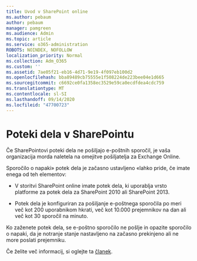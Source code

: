 ```yaml
---
title: Uvod v SharePoint online
ms.author: pebaum
author: pebaum
manager: pamgreen
ms.audience: Admin
ms.topic: article
ms.service: o365-administration
ROBOTS: NOINDEX, NOFOLLOW
localization_priority: Normal
ms.collection: Adm_O365
ms.custom: ''
ms.assetid: 7ae05f21-eb16-4d71-9e19-4f097eb100d2
ms.openlocfilehash: bba89489cb75555e1f508224de223bee04e1d665
ms.sourcegitcommit: c6692ce0fa1358ec3529e59ca0ecdfdea4cdc759
ms.translationtype: MT
ms.contentlocale: sl-SI
ms.lasthandoff: 09/14/2020
ms.locfileid: "47700723"
---
```

# <a name="workflows-in-sharepoint"></a>Poteki dela v SharePointu

Če SharePointovi poteki dela ne pošiljajo e-poštnih sporočil, je vaša organizacija morda naletela na omejitve pošiljatelja za Exchange Online.

Sporočilo o napaki» potek dela je začasno ustavljeno «lahko pride, če imate enega od teh elementov:

- V storitvi SharePoint online imate potek dela, ki uporablja vrsto platforme za potek dela za SharePoint 2010 ali SharePoint 2013.

- Potek dela je konfiguriran za pošiljanje e-poštnega sporočila po meri več kot 200 uporabnikom hkrati, več kot 10.000 prejemnikov na dan ali več kot 30 sporočil na minuto.

Ko zaženete potek dela, se e-poštno sporočilo ne pošlje in opazite sporočilo o napaki, da je notranje stanje nastavljeno na začasno prekinjeno ali ne more poslati prejemniku.

Če želite več informacij, si oglejte ta [članek](https://docs.microsoft.com/sharepoint/support/workflows/configured-workflow-fails-running).

